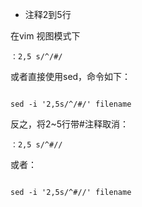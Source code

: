
- 注释2到5行

在vim 视图模式下
```vim
：2,5 s/^/#/
```

或者直接使用sed，命令如下：
```vim

sed -i '2,5s/^/#/' filename
```

反之，将2~5行带#注释取消：
```
：2,5 s/^#//
```

或者：
```

sed -i '2,5s/^#//' filename
```
